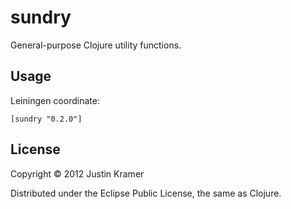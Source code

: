 # sundry

General-purpose Clojure utility functions.

## Usage

Leiningen coordinate:

    [sundry "0.2.0"]

## License

Copyright © 2012 Justin Kramer

Distributed under the Eclipse Public License, the same as Clojure.
